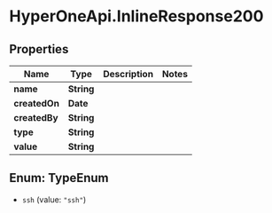 # HyperOneApi.InlineResponse200

## Properties
Name | Type | Description | Notes
------------ | ------------- | ------------- | -------------
**name** | **String** |  | 
**createdOn** | **Date** |  | 
**createdBy** | **String** |  | 
**type** | **String** |  | 
**value** | **String** |  | 


<a name="TypeEnum"></a>
## Enum: TypeEnum


* `ssh` (value: `"ssh"`)




